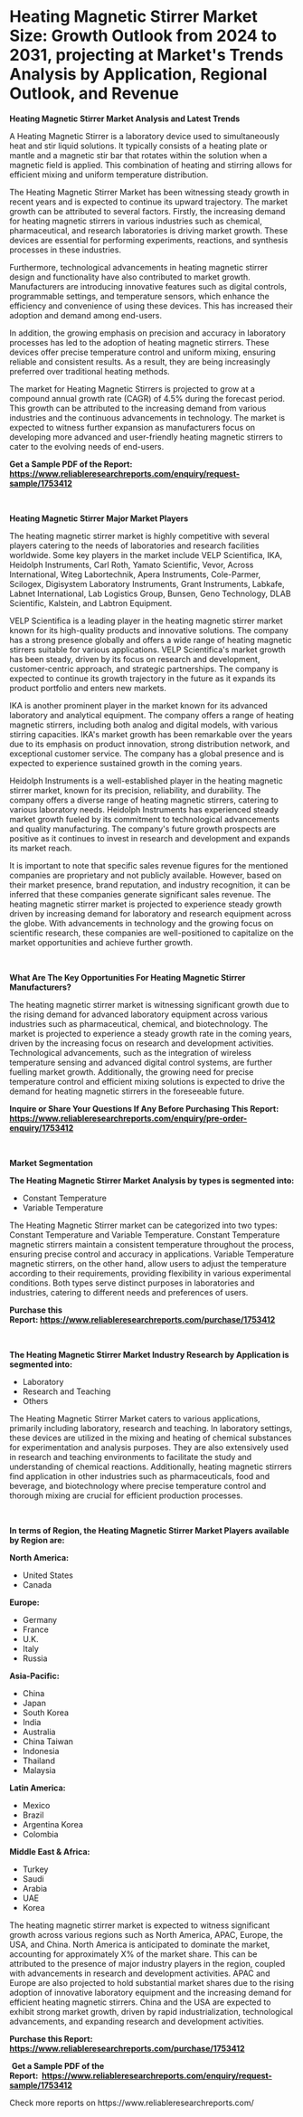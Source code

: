 <p><h1>Heating Magnetic Stirrer Market Size: Growth Outlook from 2024 to 2031, projecting at Market's Trends Analysis by Application, Regional Outlook, and Revenue</h1></p><p><strong>Heating Magnetic Stirrer Market Analysis and Latest Trends</strong></p>
<p><p>A Heating Magnetic Stirrer is a laboratory device used to simultaneously heat and stir liquid solutions. It typically consists of a heating plate or mantle and a magnetic stir bar that rotates within the solution when a magnetic field is applied. This combination of heating and stirring allows for efficient mixing and uniform temperature distribution.</p><p>The Heating Magnetic Stirrer Market has been witnessing steady growth in recent years and is expected to continue its upward trajectory. The market growth can be attributed to several factors. Firstly, the increasing demand for heating magnetic stirrers in various industries such as chemical, pharmaceutical, and research laboratories is driving market growth. These devices are essential for performing experiments, reactions, and synthesis processes in these industries.</p><p>Furthermore, technological advancements in heating magnetic stirrer design and functionality have also contributed to market growth. Manufacturers are introducing innovative features such as digital controls, programmable settings, and temperature sensors, which enhance the efficiency and convenience of using these devices. This has increased their adoption and demand among end-users.</p><p>In addition, the growing emphasis on precision and accuracy in laboratory processes has led to the adoption of heating magnetic stirrers. These devices offer precise temperature control and uniform mixing, ensuring reliable and consistent results. As a result, they are being increasingly preferred over traditional heating methods. </p><p>The market for Heating Magnetic Stirrers is projected to grow at a compound annual growth rate (CAGR) of 4.5% during the forecast period. This growth can be attributed to the increasing demand from various industries and the continuous advancements in technology. The market is expected to witness further expansion as manufacturers focus on developing more advanced and user-friendly heating magnetic stirrers to cater to the evolving needs of end-users.</p></p>
<p><strong>Get a Sample PDF of the Report:&nbsp; <a href="https://www.reliableresearchreports.com/enquiry/request-sample/1753412">https://www.reliableresearchreports.com/enquiry/request-sample/1753412</a></strong></p>
<p>&nbsp;</p>
<p><strong>Heating Magnetic Stirrer Major Market Players</strong></p>
<p><p>The heating magnetic stirrer market is highly competitive with several players catering to the needs of laboratories and research facilities worldwide. Some key players in the market include VELP Scientifica, IKA, Heidolph Instruments, Carl Roth, Yamato Scientific, Vevor, Across International, Witeg Labortechnik, Apera Instruments, Cole-Parmer, Scilogex, Digisystem Laboratory Instruments, Grant Instruments, Labkafe, Labnet International, Lab Logistics Group, Bunsen, Geno Technology, DLAB Scientific, Kalstein, and Labtron Equipment.</p><p>VELP Scientifica is a leading player in the heating magnetic stirrer market known for its high-quality products and innovative solutions. The company has a strong presence globally and offers a wide range of heating magnetic stirrers suitable for various applications. VELP Scientifica's market growth has been steady, driven by its focus on research and development, customer-centric approach, and strategic partnerships. The company is expected to continue its growth trajectory in the future as it expands its product portfolio and enters new markets.</p><p>IKA is another prominent player in the market known for its advanced laboratory and analytical equipment. The company offers a range of heating magnetic stirrers, including both analog and digital models, with various stirring capacities. IKA's market growth has been remarkable over the years due to its emphasis on product innovation, strong distribution network, and exceptional customer service. The company has a global presence and is expected to experience sustained growth in the coming years.</p><p>Heidolph Instruments is a well-established player in the heating magnetic stirrer market, known for its precision, reliability, and durability. The company offers a diverse range of heating magnetic stirrers, catering to various laboratory needs. Heidolph Instruments has experienced steady market growth fueled by its commitment to technological advancements and quality manufacturing. The company's future growth prospects are positive as it continues to invest in research and development and expands its market reach.</p><p>It is important to note that specific sales revenue figures for the mentioned companies are proprietary and not publicly available. However, based on their market presence, brand reputation, and industry recognition, it can be inferred that these companies generate significant sales revenue. The heating magnetic stirrer market is projected to experience steady growth driven by increasing demand for laboratory and research equipment across the globe. With advancements in technology and the growing focus on scientific research, these companies are well-positioned to capitalize on the market opportunities and achieve further growth.</p></p>
<p>&nbsp;</p>
<p><strong>What Are The Key Opportunities For Heating Magnetic Stirrer Manufacturers?</strong></p>
<p><p>The heating magnetic stirrer market is witnessing significant growth due to the rising demand for advanced laboratory equipment across various industries such as pharmaceutical, chemical, and biotechnology. The market is projected to experience a steady growth rate in the coming years, driven by the increasing focus on research and development activities. Technological advancements, such as the integration of wireless temperature sensing and advanced digital control systems, are further fuelling market growth. Additionally, the growing need for precise temperature control and efficient mixing solutions is expected to drive the demand for heating magnetic stirrers in the foreseeable future.</p></p>
<p><strong>Inquire or Share Your Questions If Any Before Purchasing This Report: <a href="https://www.reliableresearchreports.com/enquiry/pre-order-enquiry/1753412">https://www.reliableresearchreports.com/enquiry/pre-order-enquiry/1753412</a></strong></p>
<p>&nbsp;</p>
<p><strong>Market Segmentation</strong></p>
<p><strong>The Heating Magnetic Stirrer Market Analysis by types is segmented into:</strong></p>
<p><ul><li>Constant Temperature</li><li>Variable Temperature</li></ul></p>
<p><p>The Heating Magnetic Stirrer market can be categorized into two types: Constant Temperature and Variable Temperature. Constant Temperature magnetic stirrers maintain a consistent temperature throughout the process, ensuring precise control and accuracy in applications. Variable Temperature magnetic stirrers, on the other hand, allow users to adjust the temperature according to their requirements, providing flexibility in various experimental conditions. Both types serve distinct purposes in laboratories and industries, catering to different needs and preferences of users.</p></p>
<p><strong>Purchase this Report:&nbsp;<a href="https://www.reliableresearchreports.com/purchase/1753412">https://www.reliableresearchreports.com/purchase/1753412</a></strong></p>
<p>&nbsp;</p>
<p><strong>The Heating Magnetic Stirrer Market Industry Research by Application is segmented into:</strong></p>
<p><ul><li>Laboratory</li><li>Research and Teaching</li><li>Others</li></ul></p>
<p><p>The Heating Magnetic Stirrer Market caters to various applications, primarily including laboratory, research and teaching. In laboratory settings, these devices are utilized in the mixing and heating of chemical substances for experimentation and analysis purposes. They are also extensively used in research and teaching environments to facilitate the study and understanding of chemical reactions. Additionally, heating magnetic stirrers find application in other industries such as pharmaceuticals, food and beverage, and biotechnology where precise temperature control and thorough mixing are crucial for efficient production processes.</p></p>
<p>&nbsp;</p>
<p><strong>In terms of Region, the Heating Magnetic Stirrer Market Players available by Region are:</strong></p>
<p>
    <p> <strong> North America: </strong>
        <ul>
            <li>United States</li>
            <li>Canada</li>
        </ul>
        </p> 
    <p> <strong> Europe: </strong>
        <ul>
            <li>Germany</li>
            <li>France</li>
            <li>U.K.</li>
            <li>Italy</li>
            <li>Russia</li>
        </ul>
        </p> 
    <p> <strong> Asia-Pacific: </strong>
        <ul>
            <li>China</li>
            <li>Japan</li>
            <li>South Korea</li>
            <li>India</li>
            <li>Australia</li>
            <li>China Taiwan</li>
            <li>Indonesia</li>
            <li>Thailand</li>
            <li>Malaysia</li>
        </ul>
        </p> 
    <p> <strong> Latin America: </strong>
        <ul>
            <li>Mexico</li>
            <li>Brazil</li>
            <li>Argentina Korea</li>
            <li>Colombia</li>
        </ul>
        </p> 
    <p> <strong> Middle East & Africa: </strong>
        <ul>
            <li>Turkey</li>
            <li>Saudi</li>
            <li>Arabia</li>
            <li>UAE</li>
            <li>Korea</li>
        </ul>
    </p>
    </p>
<p><p>The heating magnetic stirrer market is expected to witness significant growth across various regions such as North America, APAC, Europe, the USA, and China. North America is anticipated to dominate the market, accounting for approximately X% of the market share. This can be attributed to the presence of major industry players in the region, coupled with advancements in research and development activities. APAC and Europe are also projected to hold substantial market shares due to the rising adoption of innovative laboratory equipment and the increasing demand for efficient heating magnetic stirrers. China and the USA are expected to exhibit strong market growth, driven by rapid industrialization, technological advancements, and expanding research and development activities.</p></p>
<p><strong>Purchase this Report: <a href="https://www.reliableresearchreports.com/purchase/1753412">https://www.reliableresearchreports.com/purchase/1753412</a></strong></p>
<p>&nbsp;<strong>Get a Sample PDF of the Report:&nbsp;&nbsp;<a href="https://www.reliableresearchreports.com/enquiry/request-sample/1753412">https://www.reliableresearchreports.com/enquiry/request-sample/1753412</a></strong></p>
<p><strong></strong></p>
<p>Check more reports on https://www.reliableresearchreports.com/</p>
